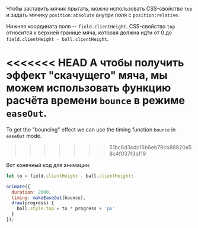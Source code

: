 Чтобы заставить мячик прыгать, можно использовать CSS-свойство `top` и задать мячику `position:absolute` внутри поля с `position:relative`.

Нижняя координата поля -- `field.clientHeight`. CSS-свойство `top` относится к верхней границе мяча, которая должна идти от 0 до `field.clientHeight - ball.clientHeight`.

<<<<<<< HEAD
А чтобы получить эффект "скачущего" мяча, мы можем использовать функцию расчёта времени `bounce` в режиме `easeOut`.
=======
To get the "bouncing" effect we can use the timing function `bounce` in `easeOut` mode.
>>>>>>> 51bc6d3cdc16b6eb79cb88820a58c4f037f3bf19

Вот конечный код для анимации:

```js
let to = field.clientHeight - ball.clientHeight;

animate({
  duration: 2000,
  timing: makeEaseOut(bounce),
  draw(progress) {
    ball.style.top = to * progress + 'px'
  }
});
```
